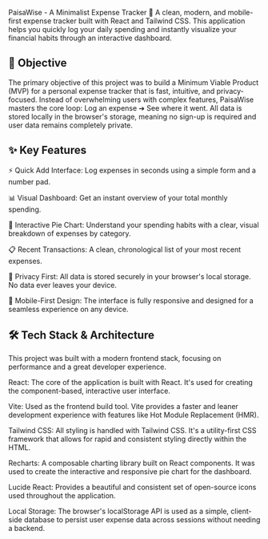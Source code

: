 PaisaWise - A Minimalist Expense Tracker 💸
A clean, modern, and mobile-first expense tracker built with React and Tailwind CSS. This application helps you quickly log your daily spending and instantly visualize your financial habits through an interactive dashboard.

## 🎯 Objective
The primary objective of this project was to build a Minimum Viable Product (MVP) for a personal expense tracker that is fast, intuitive, and privacy-focused. Instead of overwhelming users with complex features, PaisaWise masters the core loop: Log an expense ➔ See where it went. All data is stored locally in the browser's storage, meaning no sign-up is required and user data remains completely private.

## ✨ Key Features
⚡ Quick Add Interface: Log expenses in seconds using a simple form and a number pad.

📊 Visual Dashboard: Get an instant overview of your total monthly spending.

🥧 Interactive Pie Chart: Understand your spending habits with a clear, visual breakdown of expenses by category.

📋 Recent Transactions: A clean, chronological list of your most recent expenses.

🔐 Privacy First: All data is stored securely in your browser's local storage. No data ever leaves your device.

📱 Mobile-First Design: The interface is fully responsive and designed for a seamless experience on any device.

## 🛠️ Tech Stack & Architecture
This project was built with a modern frontend stack, focusing on performance and a great developer experience.

React: The core of the application is built with React. It's used for creating the component-based, interactive user interface.

Vite: Used as the frontend build tool. Vite provides a faster and leaner development experience with features like Hot Module Replacement (HMR).

Tailwind CSS: All styling is handled with Tailwind CSS. It's a utility-first CSS framework that allows for rapid and consistent styling directly within the HTML.

Recharts: A composable charting library built on React components. It was used to create the interactive and responsive pie chart for the dashboard.

Lucide React: Provides a beautiful and consistent set of open-source icons used throughout the application.

Local Storage: The browser's localStorage API is used as a simple, client-side database to persist user expense data across sessions without needing a backend.




